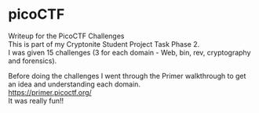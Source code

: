 # picoCTF  
Writeup for the PicoCTF Challenges  
This is part of my Cryptonite Student Project Task Phase 2.  
I was given 15 challenges (3 for each domain - Web, bin, rev, cryptography and forensics).  

Before doing the challenges I went through the Primer walkthrough to get an idea and understanding each domain.  
https://primer.picoctf.org/  
It was really fun!!  
